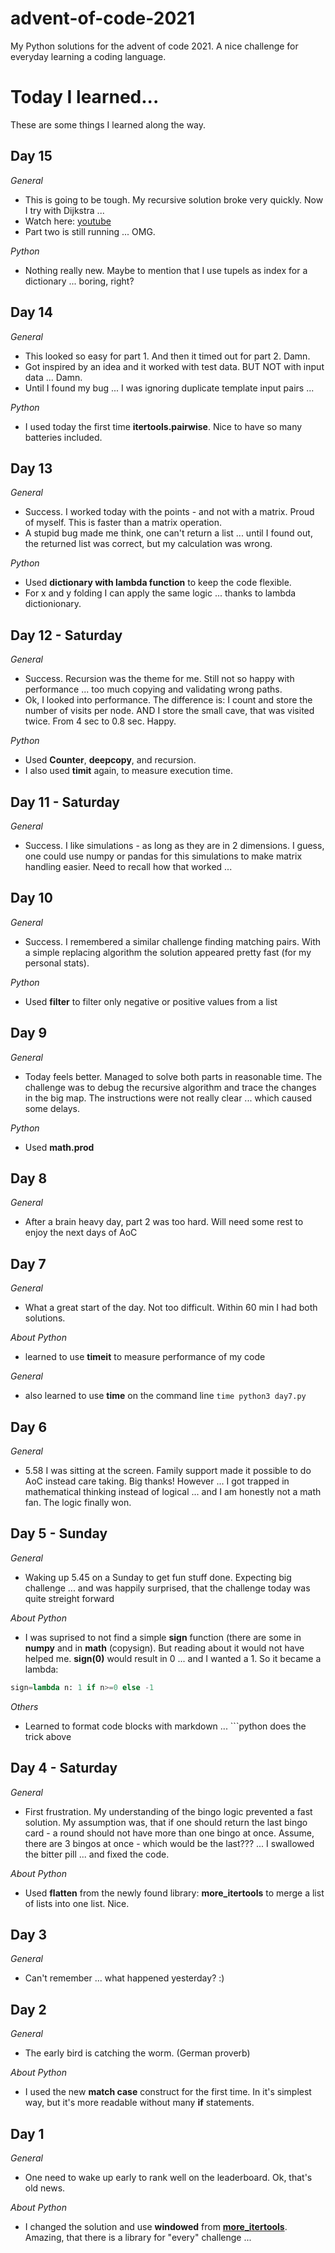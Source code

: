 # advent-of-code-2021
My Python solutions for the advent of code 2021.
A nice challenge for everyday learning a coding language.
# Today I learned...
These are some things I learned along the way.

## Day 15
_General_
* This is going to be tough. My recursive solution broke very quickly. Now I try with Dijkstra ...
* Watch here: [youtube](https://www.youtube.com/watch?v=pVfj6mxhdMw&list=PLdWlRrByQZJ00x7n4v51Mtc-rU-UAicGB&index=3)
* Part two is still running ... OMG.

_Python_
* Nothing really new. Maybe to mention that I use tupels as index for a dictionary ... boring, right?

## Day 14 
_General_
* This looked so easy for part 1. And then it timed out for part 2. Damn.
* Got inspired by an idea and it worked with test data. BUT NOT with input data ... Damn.
* Until I found my bug ... I was ignoring duplicate template input pairs ... 

_Python_
* I used today the first time **itertools.pairwise**. Nice to have so many batteries included.

## Day 13 
_General_
* Success. I worked today with the points - and not with a matrix. Proud of myself. This is faster than a matrix operation.
* A stupid bug made me think, one can't return a list ... until I found out, the returned list was correct, but my calculation was wrong.

_Python_
* Used **dictionary with lambda function** to keep the code flexible. 
* For x and y folding I can apply the same logic ... thanks to lambda dictionionary.

## Day 12 - Saturday 
_General_
* Success. Recursion was the theme for me. Still not so happy with performance ... too much copying and validating wrong paths.
* Ok, I looked into performance. The difference is: I count and store the number of visits per node. AND I store the small cave, that was visited twice. From 4 sec to 0.8 sec. Happy.

_Python_
* Used **Counter**, **deepcopy**, and recursion.
* I also used **timit** again, to measure execution time.

## Day 11 - Saturday 
_General_
* Success. I like simulations - as long as they are in 2 dimensions. I guess, one could use numpy or pandas for this simulations to make matrix handling easier. Need to recall how that worked ...

## Day 10 ## 
_General_
* Success. I remembered a similar challenge finding matching pairs. With a simple replacing algorithm the solution appeared pretty fast (for my personal stats).

_Python_
* Used **filter** to filter only negative or positive values from a list

## Day 9 ## 
_General_
* Today feels better. Managed to solve both parts in reasonable time. The challenge was to debug the recursive algorithm and trace the changes in the big map. The instructions were not really clear ... which caused some delays.

_Python_
* Used **math.prod**

## Day 8 ##
_General_
* After a brain heavy day, part 2 was too hard. Will need some rest to enjoy the next days of AoC

## Day 7 ##
_General_
* What a great start of the day. Not too difficult. Within 60 min I had both solutions.

_About Python_
* learned to use **timeit** to measure performance of my code

_General_
* also learned to use **time** on the command line 
```time python3 day7.py```

## Day 6
_General_
* 5.58 I was sitting at the screen. Family support made it possible to do AoC instead care taking. Big thanks! However ... I got trapped in mathematical thinking instead of logical ... and I am honestly not a math fan. The logic finally won.

## Day 5 - Sunday
_General_
* Waking up 5.45 on a Sunday to get fun stuff done. Expecting big challenge ... and was happily surprised, that the challenge today was quite streight forward

_About Python_
* I was suprised to not find a simple **sign** function (there are some in **numpy** and in **math** (copysign). But reading about it would not have helped me. **sign(0)** would result in 0 ... and I wanted a 1. So it became a lambda: 
```python
sign=lambda n: 1 if n>=0 else -1
```
_Others_
* Learned to format code blocks with markdown ... ```python does the trick above

## Day 4 - Saturday
_General_
* First frustration. My understanding of the bingo logic prevented a fast solution. My assumption was, that if one should return the last bingo card - a round should not have more than one bingo at once. Assume, there are 3 bingos at once - which would be the last??? ... I swallowed the bitter pill ... and fixed the code.

_About Python_
* Used **flatten** from the newly found library: **more_itertools** to merge a list of lists into one list. Nice.

## Day 3
_General_
* Can't remember ... what happened yesterday? :) 

## Day 2
_General_
* The early bird is catching the worm. (German proverb)

_About Python_
* I used the new **match case** construct for the first time. In it's simplest way, but it's more readable without many **if** statements.

## Day 1
_General_
* One need to wake up early to rank well on the leaderboard. Ok, that's old news.

_About Python_
* I changed the solution and use **windowed** from **[more_itertools](https://more-itertools.readthedocs.io/en/stable/api.html#more_itertools.windowed)**. Amazing, that there is a library for "every" challenge ... 
